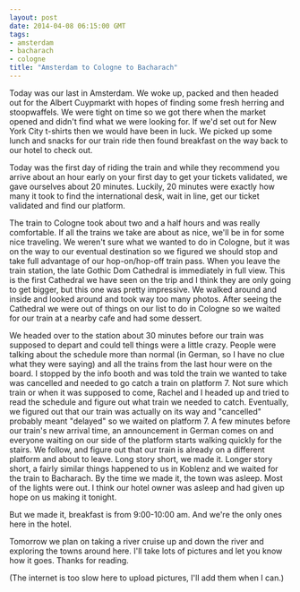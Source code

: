 ```yaml
---
layout: post
date: 2014-04-08 06:15:00 GMT
tags:
- amsterdam
- bacharach
- cologne
title: "Amsterdam to Cologne to Bacharach"
---
```

<p><span>Today was our last in Amsterdam. We woke up, packed and then headed out for the Albert Cuypmarkt with hopes of finding some fresh herring and stoopwaffels. We were tight on time so we got there when the market opened and didn't find what we were looking for. If we'd set out for New York City t-shirts then we would have been in luck. We picked up some lunch and snacks for our train ride then found breakfast on the way back to our hotel to check out.</span></p>
<p>Today was the first day of riding the train and while they recommend you arrive about an hour early on your first day to get your tickets validated, we gave ourselves about 20 minutes. Luckily, 20 minutes were exactly how many it took to find the international desk, wait in line, get our ticket validated and find our platform.</p>
<p>The train to Cologne took about two and a half hours and was really comfortable. If all the trains we take are about as nice, we'll be in for some nice traveling. We weren't sure what we wanted to do in Cologne, but it was on the way to our eventual destination so we figured we should stop and take full advantage of our hop-on/hop-off train pass. When you leave the train station, the late Gothic Dom Cathedral is immediately in full view. This is the first Cathedral we have seen on the trip and I think they are only going to get bigger, but this one was pretty impressive. We walked around and inside and looked around and took way too many photos. After seeing the Cathedral we were out of things on our list to do in Cologne so we waited for our train at a nearby cafe and had some dessert.</p>
<p>We headed over to the station about 30 minutes before our train was supposed to depart and could tell things were a little crazy. People were talking about the schedule more than normal (in German, so I have no clue what they were saying) and all the trains from the last hour were on the board. I stopped by the info booth and was told the train we wanted to take was cancelled and needed to go catch a train on platform 7. Not sure which train or when it was supposed to come, Rachel and I headed up and tried to read the schedule and figure out what train we needed to catch. Eventually, we figured out that our train was actually on its way and "cancelled" probably meant "delayed" so we waited on platform 7. A few minutes before our train's new arrival time, an announcement in German comes on and everyone waiting on our side of the platform starts walking quickly for the stairs. We follow, and figure out that our train is already on a different platform and about to leave. Long story short, we made it. Longer story short, a fairly similar things happened to us in Koblenz and we waited for the train to Bacharach. By the time we made it, the town was asleep. Most of the lights were out. I think our hotel owner was asleep and had given up hope on us making it tonight.</p>
<p>But we made it, breakfast is from 9:00-10:00 am. And we're the only ones here in the hotel.</p>
<p>Tomorrow we plan on taking a river cruise up and down the river and exploring the towns around here. I'll take lots of pictures and let you know how it goes. Thanks for reading.</p>
<p>(The internet is too slow here to upload pictures, I'll add them when I can.)</p>